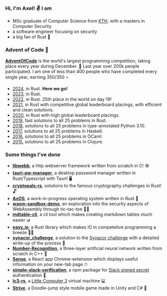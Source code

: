 ### Hi, I'm Axel! ✌️ I am
- MSc graduate of Computer Science from [KTH](https://www.kth.se/en), with a masters in Computer Security
- a software engineer focusing on security
- a big fan of Rust 🦀

### Advent of Code 🎄
[**AdventOfCode**](https://adventofcode.com/) is the world's largest programming competition, taking place every year during December. 🎄 Last year over 200k people participated. I am one of less than 400 people who have completed every single year, earning 350/350 :star:
- [2024](https://github.com/AxlLind/AdventOfCode2024), in Rust. **Here we go!**
- [2023](https://github.com/AxlLind/AdventOfCode2023), in Rust.
- [2022](https://github.com/AxlLind/AdventOfCode2022), in Rust. 25th place in the world on day 19!
- [2021](https://github.com/AxlLind/AdventOfCode2021), in Rust with competitive global leaderboard placings, with efficient and clean solutions.
- [2020](https://github.com/AxlLind/AdventOfCode2020), in Rust with high global leaderboard placings.
- [2019](https://github.com/AxlLind/AdventOfCode2019), fast solutions to all 25 problems in Rust.
- [2018](https://github.com/AxlLind/AdventOfCode2018), solutions to all 25 problems in type-annotated Python 3.10.
- [2017](https://github.com/AxlLind/AdventOfCode2017), solutions to all 25 problems in Haskell.
- [2016](https://github.com/AxlLind/AdventOfCode2016), solutions to all 25 problems in OCaml.
- [2015](https://github.com/AxlLind/AdventOfCode2015), solutions to all 25 problems in Clojure.

### Some things I've done
- [**libwebb**](https://github.com/AxlLind/libwebb), a http webserver framework written from scratch in C! 🕸️
- [**tauri-pw-manager**](https://github.com/AxlLind/tauri-pw-manager), a desktop password manager written in Rust/Typescript with Tauri! 🖥️
- [**cryptopals-rs**](https://github.com/AxlLind/cryptopals-rs), solutions to the famous cryptography challenges in Rust! 🔓
- [**AxOS**](https://github.com/AxlLind/AxOS), a work-in-progress operating system written in Rust 🦀
- [**wasm-sandbox-demo**](https://github.com/AxlLind/wasm-sandbox-demo), an exploration into the security aspects of WebAssembly through tic-tac-toe 🕵️‍♀️
- [**mdtable-cli**](https://github.com/AxlLind/mdtable-cli), a cli tool which makes creating markdown tables much easier 📊
- [**easy_io**](https://github.com/AxlLind/easy_io), a Rust library which makes IO in competetive programming a breeze 🏃‍♀️
- [**synacor_challenge**](https://github.com/AxlLind/synacor_challenge), a solution to the [Synacor challenge](https://challenge.synacor.com/) with a detailed write-up of the process 🍻
- [**Number-Recognition**](https://github.com/AxlLind/Number-Recognition), a three-layer artificial neural network written from scratch in C++ 🤖
- [**Sense**](https://github.com/AxlLind/Sense), a React app Chrome-extension which displays useful information on your new-tab page ⏱
- [**simple-slack-verification**](https://github.com/AxlLind/simple-slack-verification), a npm package for [Slack signed secret](https://api.slack.com/authentication/verifying-requests-from-slack) authentication 🔐
- [**lc3-rs**](https://github.com/AxlLind/lc3-rs), a [Little Computer 3](https://en.wikipedia.org/wiki/Little_Computer_3) virtual machine 💻
- [**Strive**](https://github.com/AxlLind/Strive), a Doodle-jump style mobile game made in Unity and C# 📱
